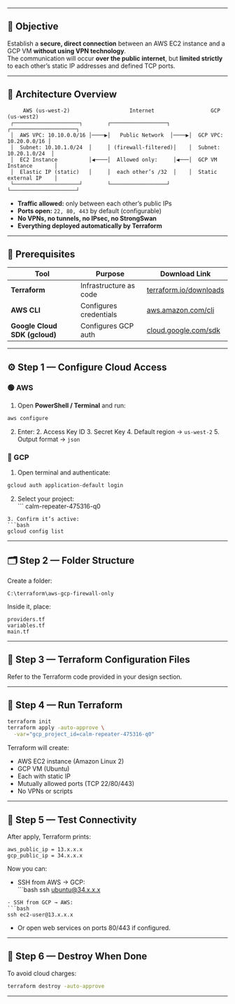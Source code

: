 
---

## 🎯 Objective
Establish a **secure, direct connection** between an AWS EC2 instance and a GCP VM **without using VPN technology**.  
The communication will occur **over the public internet**, but **limited strictly** to each other’s static IP addresses and defined TCP ports.

---

## 🧱 Architecture Overview

```
     AWS (us-west-2)                   Internet                  GCP (us-west2)
 ┌─────────────────────┐        ┌──────────────────┐       ┌─────────────────────┐
 │  AWS VPC: 10.10.0.0/16 │────▶│   Public Network  │────▶│  GCP VPC: 10.20.0.0/16 │
 │  Subnet: 10.10.1.0/24  │     │ (firewall-filtered)│    │  Subnet: 10.20.1.0/24  │
 │  EC2 Instance          │◀────│  Allowed only:     │◀───│  GCP VM Instance       │
 │  Elastic IP (static)   │     │  each other’s /32  │    │  Static external IP    │
 └─────────────────────┘        └──────────────────┘       └─────────────────────┘
```

- **Traffic allowed:** only between each other’s public IPs
- **Ports open:** `22, 80, 443` by default (configurable)
- **No VPNs, no tunnels, no IPsec, no StrongSwan**
- **Everything deployed automatically by Terraform**

---

## 🧰 Prerequisites

| Tool                          | Purpose                | Download Link               |
| ----------------------------- | ---------------------- | --------------------------- |
| **Terraform**                 | Infrastructure as code | [terraform.io/downloads][1] |
| **AWS CLI**                   | Configures credentials | [aws.amazon.com/cli][2]     |
| **Google Cloud SDK (gcloud)** | Configures GCP auth    | [cloud.google.com/sdk][3]   |

---

## ⚙️ Step 1 — Configure Cloud Access

### 🟢 AWS
1. Open **PowerShell / Terminal** and run:
```bash
aws configure
```
2. Enter:
   2. Access Key ID
   3. Secret Key
   4. Default region → `us-west-2`
   5. Output format → `json`

### 🔵 GCP
1. Open terminal and authenticate:
```bash
gcloud auth application-default login
```
2. Select your project:  
	   \`\`\`
   calm-repeater-475316-q0
````
3. Confirm it’s active:
```bash
gcloud config list
````

---

## 🗂️ Step 2 — Folder Structure

Create a folder:

```
C:\terraform\aws-gcp-firewall-only
```

Inside it, place:

```
providers.tf
variables.tf
main.tf
```

---

## 📜 Step 3 — Terraform Configuration Files

Refer to the Terraform code provided in your design section.

---

## 🚀 Step 4 — Run Terraform

```bash
terraform init
terraform apply -auto-approve \
  -var="gcp_project_id=calm-repeater-475316-q0"
```

Terraform will create:
- AWS EC2 instance (Amazon Linux 2)
- GCP VM (Ubuntu)
- Each with static IP
- Mutually allowed ports (TCP 22/80/443)
- No VPNs or scripts

---

## 🧪 Step 5 — Test Connectivity

After apply, Terraform prints:
```
aws_public_ip = 13.x.x.x
gcp_public_ip = 34.x.x.x
```

Now you can:
- SSH from AWS → GCP:  
	  \`\`\`bash
  ssh ubuntu@34.x.x.x
````
- SSH from GCP → AWS:  
```bash
ssh ec2-user@13.x.x.x
````
- Or open web services on ports 80/443 if configured.

---

## 🧹 Step 6 — Destroy When Done
To avoid cloud charges:
```bash
terraform destroy -auto-approve
```

---

 

 



[1]:	https://developer.hashicorp.com/terraform/downloads
[2]:	https://aws.amazon.com/cli/
[3]:	https://cloud.google.com/sdk/docs/install
